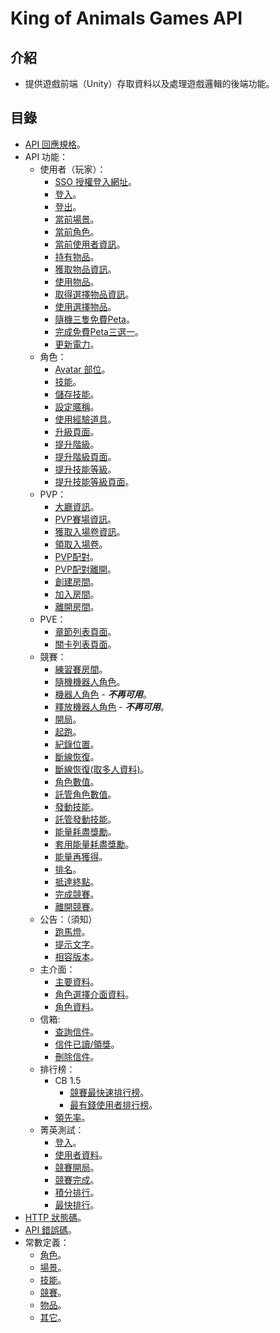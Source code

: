 # King of Animals Games API

## 介紹

- 提供遊戲前端（Unity）存取資料以及處理遊戲邏輯的後端功能。

## 目錄

- [API 回應規格](response.md)。
- API 功能：
	- 使用者（玩家）：
		- [SSO 授權登入網址](User/SSOAuthURL.md)。
		- [登入](User/Login.md)。
		- [登出](User/Logout.md)。
		- [當前場景](User/CurrentScene.md)。
		- [當前角色](User/CurrentPlayer.md)。
		- [當前使用者資訊](User/CurrentInfo.md)。
		- [持有物品](User/Items.md)。
		- [獲取物品資訊](User/GetItemInfo.md)。
		- [使用物品](User/UseItems.md)。
		- [取得選擇物品資訊](User/GetItemSelectInfo.md)。
		- [使用選擇物品](User/UseItemSelect.md)。
		- [隨機三隻免費Peta](User/Get3FreePlayer.md)。
		- [完成免費Peta三選一](User/FinishFreePlayer.md)。
		- [更新電力](User/UpdatePower.md)。
	- 角色：
		- [Avatar 部位](Player/AvatarParts.md)。
		- [技能](Player/Skills.md)。
		- [儲存技能](Player/SetSkill.md)。
		- [設定暱稱](Player/SetNickname.md)。
		- [使用經驗道具](Player/UpgradeItem.md)。
		- [升級頁面](Player/UpgradePage.md)。
		- [提升階級](Player/RankUp.md)。
		- [提升階級頁面](Player/RankUpPage.md)。
		- [提升技能等級](Player/UpgradeSkill.md)。
		- [提升技能等級頁面](Player/UpgradeSkillPage.md)。
	- PVP：
		- [大廳資訊](PVP/LobbyInfo.md)。
		- [PVP賽場資訊](PVP/PVPInfo.md)。
		- [獲取入場卷資訊](PVP/GetTicketsInfo.md)。
		- [領取入場卷](PVP/ReceiveTicket.md)。
		- [PVP配對](PVP/PVPMatch.md)。
		- [PVP配對離開](PVP/PVPMatchQuit.md)。
		- [創建房間](PVP/CreateRoom.md)。
		- [加入房間](PVP/JoinRoom.md)。		
		- [離開房間](PVP/LeaveRoom.md)。
	- PVE：
		- [章節列表頁面](PVE/ChapterListPage.md)。
		- [關卡列表頁面](PVE/LevelListPage.md)。	
	- 競賽：
		- [練習賽房間](Races/StudyRoom.md)。
		- [隨機機器人角色](Races/RandomBotPlayer.md)。
		- [機器人角色](Races/BotPlayer.md) - ***不再可用***。
		- [釋放機器人角色](Races/BotPlayerRelease.md) - ***不再可用***。
		- [開局](Races/Ready.md)。
		- [起跑](Races/Start.md)。
		- [紀錄位置](Races/RecordPositions.md)。
		- [斷線恢復](Races/OfflineRecovery.md)。
		- [斷線恢復(取多人資料)](Races/OfflineRecoveryData.md)。
		- [角色數值](Races/PlayerValues.md)。
		- [託管角色數值](Races/HostedPlayerValues.md)。
		- [發動技能](Races/LaunchSkill.md)。
		- [託管發動技能](Races/HostedLaunchSkill.md)。
		- [能量耗盡獎勵](Races/BonusEnergyRunOut.md)。
		- [套用能量耗盡獎勵](Races/ApplyEnergyRunOutBonus.md)。
		- [能量再獲得](Races/EnergyAgain.md)。
		- [排名](Races/Rankings.md)。
		- [抵達終點](Races/ReachEnd.md)。
		- [完成競賽](Races/FinishRace.md)。
		- [離開競賽](Races/LeaveRace.md)。
	- 公告：（須知）
		- [跑馬燈](Notices/Marquee.md)。
		- [提示文字](Notices/HintText.md)。
		- [相容版本](Notices/Versions.md)。
	- 主介面：
		- [主要資料](MainMenu/MainData.md)。
		- [角色選擇介面資料](MainMenu/CharacterSelectData.md)。
		- [角色資料](MainMenu/CharacterData.md)。
	- 信箱:
		- [查詢信件](Mails/GetMails.md)。
		- [信件已讀/領獎](Mails/ReceiveMailsRewards.md)。
		- [刪除信件](Mails/DeleteMails.md)。
	- 排行榜：
		- CB 1.5
			- [競賽最快速排行榜](Leaderboard/CB15/RaceFastest.md)。
			- [最有錢使用者排行榜](leaderboard/CB15/UserRichest.md)。
		- [領先率](leaderboard/LeadRate.md)。
	- 菁英測試：
		- [登入](EliteTest/Login.md)。
		- [使用者資料](EliteTest/UserInfo.md)。
		- [競賽開局](EliteTest/RaceBegin.md)。
		- [競賽完成](EliteTest/RaceFinish.md)。
		- [積分排行](EliteTest/ScoreList.md)。
		- [最快排行](EliteTest/FastestList.md)。
- [HTTP 狀態碼](codes/httpCode.md)。
- [API 錯誤碼](codes/errorCode.md)。
- 常數定義：
	- [角色](codes/player.md)。
	- [場景](codes/scene.md)。
	- [技能](codes/skill.md)。
	- [競賽](codes/race.md)。
	- [物品](codes/item.md)。
	- [其它](codes/other.md)。
